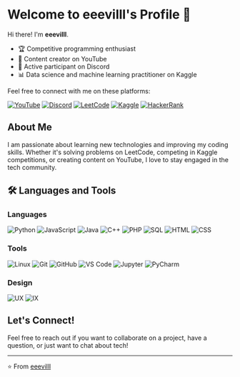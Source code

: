 # Welcome to eeevilll's Profile 👾

Hi there! I'm **eeevilll**. 

- 🏆 Competitive programming enthusiast
- 🎥 Content creator on YouTube
- 💬 Active participant on Discord
- 📊 Data science and machine learning practitioner on Kaggle

Feel free to connect with me on these platforms:

[![YouTube](https://img.shields.io/badge/YouTube-FF0000?style=for-the-badge&logo=youtube&logoColor=white)](https://youtube.com/@eeevilll?si=ey3GA7omDpEzQ7sV)
[![Discord](https://img.shields.io/badge/Discord-7289DA?style=for-the-badge&logo=discord&logoColor=white)](https://discord.gg/M9ymfxWx)
[![LeetCode](https://img.shields.io/badge/LeetCode-FFA116?style=for-the-badge&logo=leetcode&logoColor=white)](https://leetcode.com/u/yahiawissal76/)
[![Kaggle](https://img.shields.io/badge/Kaggle-20BEFF?style=for-the-badge&logo=kaggle&logoColor=white)](https://www.kaggle.com/wissalyahia)
[![HackerRank](https://img.shields.io/badge/HackerRank-2EC866?style=for-the-badge&logo=hackerrank&logoColor=white)](https://www.hackerrank.com/profile/yahiawissal76)

## About Me

I am passionate about learning new technologies and improving my coding skills. Whether it's solving problems on LeetCode, competing in Kaggle competitions, or creating content on YouTube, I love to stay engaged in the tech community.

## 🛠️ Languages and Tools

### Languages
![Python](https://img.shields.io/badge/Python-3776AB?style=for-the-badge&logo=python&logoColor=white)
![JavaScript](https://img.shields.io/badge/JavaScript-F7DF1E?style=for-the-badge&logo=javascript&logoColor=black)
![Java](https://img.shields.io/badge/Java-007396?style=for-the-badge&logo=java&logoColor=white)
![C++](https://img.shields.io/badge/C++-00599C?style=for-the-badge&logo=cplusplus&logoColor=white)
![PHP](https://img.shields.io/badge/PHP-777BB4?style=for-the-badge&logo=php&logoColor=white)
![SQL](https://img.shields.io/badge/SQL-4479A1?style=for-the-badge&logo=postgresql&logoColor=white)
![HTML](https://img.shields.io/badge/HTML5-E34F26?style=for-the-badge&logo=html5&logoColor=white)
![CSS](https://img.shields.io/badge/CSS3-1572B6?style=for-the-badge&logo=css3&logoColor=white)

### Tools
![Linux](https://img.shields.io/badge/Linux-FCC624?style=for-the-badge&logo=linux&logoColor=black)
![Git](https://img.shields.io/badge/Git-F05032?style=for-the-badge&logo=git&logoColor=white)
![GitHub](https://img.shields.io/badge/GitHub-181717?style=for-the-badge&logo=github&logoColor=white)
![VS Code](https://img.shields.io/badge/VS%20Code-007ACC?style=for-the-badge&logo=visual-studio-code&logoColor=white)
![Jupyter](https://img.shields.io/badge/Jupyter-F37626?style=for-the-badge&logo=jupyter&logoColor=white)
![PyCharm](https://img.shields.io/badge/PyCharm-000000?style=for-the-badge&logo=pycharm&logoColor=white)

### Design
![UX](https://img.shields.io/badge/UX-4682B4?style=for-the-badge&logo=uxpin&logoColor=white)
![IX](https://img.shields.io/badge/IX-4682B4?style=for-the-badge&logo=ix&logoColor=white)

## Let's Connect!
Feel free to reach out if you want to collaborate on a project, have a question, or just want to chat about tech!

---

⭐️ From [eeevilll](https://github.com/eeevilll)
